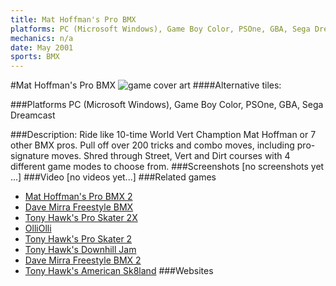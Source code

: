 ```yaml
---
title: Mat Hoffman's Pro BMX
platforms: PC (Microsoft Windows), Game Boy Color, PSOne, GBA, Sega Dreamcast
mechanics: n/a
date: May 2001
sports: BMX
---
```

#Mat Hoffman's Pro BMX
![game cover art](//images.igdb.com/igdb/image/upload/t_cover_big/eomd6jjlfzykhik0hsk7.jpg "Logo Title Text 1")
####Alternative tiles:

###Platforms
PC (Microsoft Windows), Game Boy Color, PSOne, GBA, Sega Dreamcast

###Description:
Ride like 10-time World Vert Chamption Mat Hoffman or 7 other BMX pros. Pull off over 200 tricks and combo moves, including pro-signature moves. Shred through Street, Vert and Dirt courses with 4 different game modes to choose from.
###Screenshots
[no screenshots yet ...]
###Video
[no videos yet...]
###Related games
* [Mat Hoffman's Pro BMX 2](/games/mat-hoffman-s-pro-bmx-2-3993/)
* [Dave Mirra Freestyle BMX](/games/dave-mirra-freestyle-bmx-26012/)
* [Tony Hawk's Pro Skater 2X](/games/tony-hawks-pro-skater-2x-47325/)
* [OlliOlli](/games/olliolli-7768/)
* [Tony Hawk's Pro Skater 2](/games/tony-hawk-s-pro-skater-2-913/)
* [Tony Hawk's Downhill Jam](/games/tony-hawk-s-downhill-jam-5231/)
* [Dave Mirra Freestyle BMX 2](/games/dave-mirra-freestyle-bmx-2-3871/)
* [Tony Hawk's American Sk8land](/games/tony-hawk-s-american-sk8land-6643/)
###Websites

